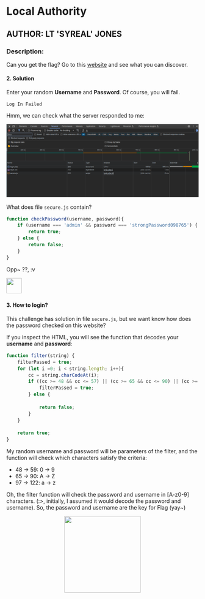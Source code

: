 # Local Authority
## AUTHOR: LT 'SYREAL' JONES

### Description:
Can you get the flag?
Go to this [website](http://saturn.picoctf.net:50920/) and see what you can discover.

#### 2. Solution
Enter your random **Username** and **Password**. Of course, you will fail.
```
Log In Failed
```
Hmm, we can check what the server responded to me:

![](./images/localauthority_1.PNG)

What does file ```secure.js``` contain?
```js
function checkPassword(username, password){
    if (username === 'admin' && password === 'strongPassword098765') {
        return true;
    } else {
        return false;
    }
}
```
Opp~ ??, :v 

<img src="https://media.giphy.com/media/aFTt8wvDtqKCQ/giphy.gif" width="40" height="40"/>

#### 3. How to login?

This challenge has solution in file ```secure.js```, but we want know how does the password checked on this website?

If you inspect the HTML, you will see the function that decodes your **username** and **password**:
```js
function filter(string) {
    filterPassed = true;
    for (let i =0; i < string.length; i++){
        cc = string.charCodeAt(i);
        if ((cc >= 48 && cc <= 57) || (cc >= 65 && cc <= 90) || (cc >= 97 && cc <= 122)) {
            filterPassed = true;     
        } else {

            return false;
        }
    }
        
    return true;
}
```
My random username and password will be parameters of the filter, and the function will check which characters satisfy the criteria:
+ 48 $\to$ 59: 0 $\to$ 9
+ 65 $\to$ 90: A $\to$ Z
+ 97 $\to$ 122: a $\to$ z

Oh, the filter function will check the password and username in [A-z0-9] characters. (:>, initially, I assumed it would decode the password and username). So, the password and username are the key for Flag (yay~)
<p align="center">
  <img src="https://media.giphy.com/media/l4FGpPki5v2Bcd6Ss/giphy.gif" width="200" height="200" />
</p>